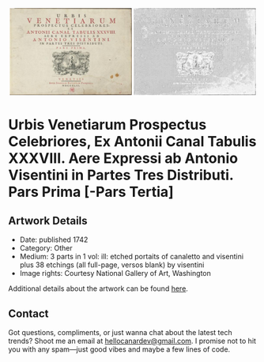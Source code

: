 <html>

<div align="center">
    <img width="49%" src="artwork.jpg" alt="artwork"/>
    <img width="49%" src="ascii_artwork.jpg" alt="artwork ASCII"/>
</div>

# Urbis Venetiarum Prospectus Celebriores, Ex Antonii Canal Tabulis XXXVIII. Aere Expressi ab Antonio Visentini in Partes Tres Distributi. Pars Prima [-Pars Tertia]

## Artwork Details

- Date: published 1742
- Category: Other
- Medium: 3 parts in 1 vol: ill: etched portaits of canaletto and visentini plus 38 etchings (all full-page, versos blank) by visentini
- Image rights: Courtesy National Gallery of Art, Washington

Additional details about the artwork can be found [here](https://www.artsy.net/artwork/antonio-visentini-author-urbis-venetiarum-prospectus-celebriores-ex-antonii-canal-tabulis-xxxviii-aere-expressi-ab-antonio-visentini-in-partes-tres-distributi-pars-prima-pars-tertia).

## Contact

Got questions, compliments, or just wanna chat about the latest tech trends? Shoot me an email
at [hellocanardev@gmail.com](mailto:hellocanardev@gmail.com). I promise not to hit you with any spam—just good vibes and
maybe a few lines of code.

</html>
